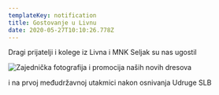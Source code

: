 ```yaml
---
templateKey: notification
title: Gostovanje u Livnu
date: 2020-05-27T10:10:26.778Z
---
```

Dragi prijatelji i kolege iz Livna i MNK Seljak su nas ugostil

![Zajednička fotografija i promocija naših novih dresova](/img/img-20191005-wa0053.jpg "Livno, 5. listopda 2019.")

i na prvoj međudržavnoj utakmici nakon osnivanja Udruge SLB